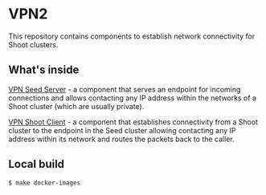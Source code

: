 # VPN2

This repository contains components to establish network connectivity for Shoot clusters.

## What's inside

[VPN Seed Server](seed-server) - a component that serves an endpoint for incoming connections and allows contacting any IP address within the networks of a Shoot cluster (which are usually private).

[VPN Shoot Client](shoot-client) - a component that establishes connectivity from a Shoot cluster to the endpoint in the Seed cluster allowing contacting any IP address within its network and routes the packets back to the caller.

## Local build

```bash
$ make docker-images
```
